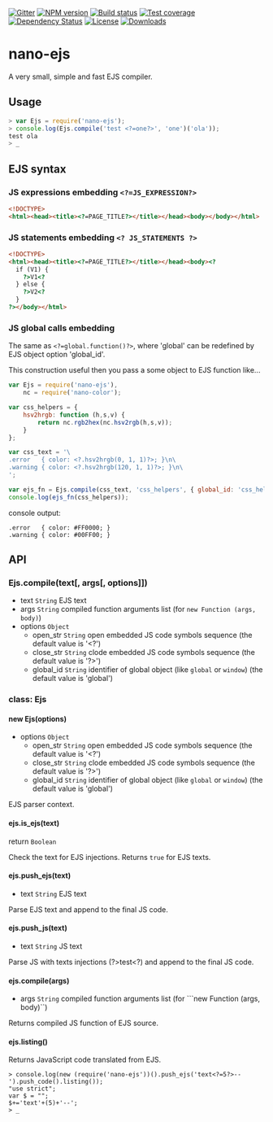 [![Gitter][gitter-image]][gitter-url]
[![NPM version][npm-image]][npm-url]
[![Build status][travis-image]][travis-url]
[![Test coverage][coveralls-image]][coveralls-url]
[![Dependency Status][david-image]][david-url]
[![License][license-image]][license-url]
[![Downloads][downloads-image]][downloads-url]


# nano-ejs

A very small, simple and fast EJS compiler.


## Usage

```js
> var Ejs = require('nano-ejs');
> console.log(Ejs.compile('test <?=one?>', 'one')('ola'));
test ola
> _
```

## EJS syntax

### JS expressions embedding ```<?=JS_EXPRESSION?>```

```html
<!DOCTYPE>
<html><head><title><?=PAGE_TITLE?></title></head><body></body></html>
```

### JS statements embedding ```<? JS_STATEMENTS ?>```

```html
<!DOCTYPE>
<html><head><title><?=PAGE_TITLE?></title></head><body><?
  if (V1) {
    ?>V1<?
  } else {
    ?>V2<?
  }
?></body></html>
```

### JS global calls embedding <?.function()?>

The same as ```<?=global.function()?>```, where 'global' can be redefined by EJS object option 'global_id'.

This construction useful then you pass a some object to EJS function like...
```js
var Ejs = require('nano-ejs'),
    nc = require('nano-color');

var css_helpers = {
	hsv2hrgb: function (h,s,v) {
		return nc.rgb2hex(nc.hsv2rgb(h,s,v));
	}
};

var css_text = '\
.error   { color: <?.hsv2hrgb(0, 1, 1)?>; }\n\
.warning { color: <?.hsv2hrgb(120, 1, 1)?>; }\n\
';

var ejs_fn = Ejs.compile(css_text, 'css_helpers', { global_id: 'css_helpers' });
console.log(ejs_fn(css_helpers));
```
console output:
```
.error   { color: #FF0000; }
.warning { color: #00FF00; }
```

## API

### Ejs.compile(text[, args[, options]])

* text `String` EJS text
* args `String` compiled function arguments list (for ```new Function (args, body)```)
* options `Object`
  * open_str `String` open embedded JS code symbols sequence (the default value is '<?')
  * close_str `String` clode embedded JS code symbols sequence (the default value is '?>')
  * global_id `String` identifier of global object (like `global` or `window`) (the default value is 'global')

### class: Ejs

#### new Ejs(options)

* options `Object`
  * open_str `String` open embedded JS code symbols sequence (the default value is '<?')
  * close_str `String` clode embedded JS code symbols sequence (the default value is '?>')
  * global_id `String` identifier of global object (like `global` or `window`) (the default value is 'global')

EJS parser context.

#### ejs.is_ejs(text)

return `Boolean`

Check the text for EJS injections. Returns ```true``` for EJS texts.

#### ejs.push_ejs(text)

* text `String` EJS text

Parse EJS text and append to the final JS code.

#### ejs.push_js(text)

* text `String` JS text

Parse JS with texts injections (?>test<?) and append to the final JS code.

#### ejs.compile(args)

* args `String` compiled function arguments list (for ```new Function (args, body)``)

Returns compiled JS function of EJS source.

#### ejs.listing()

Returns JavaScript code translated from EJS.

```
> console.log(new (require('nano-ejs'))().push_ejs('text<?=5?>--').push_code().listing());
"use strict";
var $ = "";
$+='text'+(5)+'--';
> _
```

[gitter-image]: https://badges.gitter.im/Holixus/nano-ejs.svg
[gitter-url]: https://gitter.im/Holixus/nano-ejs
[npm-image]: https://img.shields.io/npm/v/nano-ejs.svg
[npm-url]: https://npmjs.org/package/nano-ejs
[github-tag]: http://img.shields.io/github/tag/Holixus/nano-ejs.svg
[github-url]: https://github.com/Holixus/nano-ejs/tags
[travis-image]: https://travis-ci.org/Holixus/nano-ejs.svg?branch=master
[travis-url]: https://travis-ci.org/Holixus/nano-ejs
[coveralls-image]: https://img.shields.io/coveralls/Holixus/nano-ejs.svg
[coveralls-url]: https://coveralls.io/r/Holixus/nano-ejs
[david-image]: http://img.shields.io/david/Holixus/nano-ejs.svg
[david-url]: https://david-dm.org/Holixus/nano-ejs
[license-image]: http://img.shields.io/npm/l/nano-ejs.svg
[license-url]: LICENSE
[downloads-image]: http://img.shields.io/npm/dm/nano-ejs.svg
[downloads-url]: https://npmjs.org/package/nano-ejs
